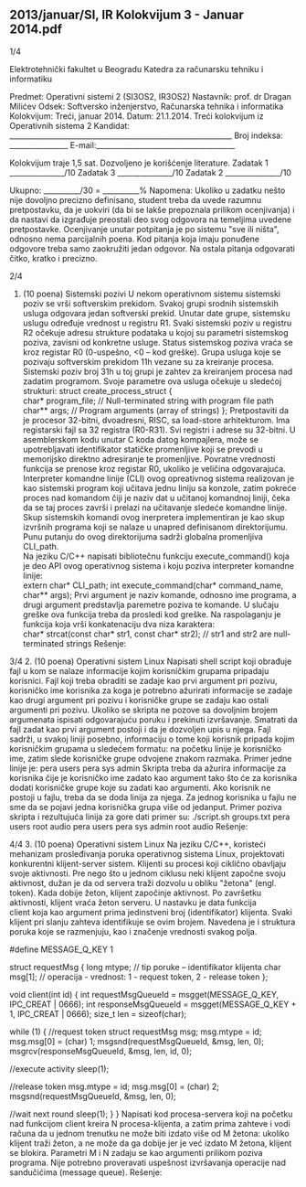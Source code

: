 2013/januar/SI, IR Kolokvijum 3 - Januar 2014.pdf
--------------------------------------------------------------------------------


1/4 
 
Elektrotehnički fakultet u Beogradu 
Katedra za računarsku tehniku i informatiku 
 
Predmet: Operativni sistemi 2 (SI3OS2, IR3OS2) 
Nastavnik: prof. dr Dragan Milićev 
Odsek: Softversko inženjerstvo, Računarska tehnika i informatika 
Kolokvijum: Treći, januar 2014. 
Datum: 21.1.2014. 
Treći kolokvijum iz Operativnih sistema 2 
Kandidat: _____________________________________________________________ 
Broj indeksa: ________________  E-mail:______________________________________ 
 
Kolokvijum traje 1,5 sat. Dozvoljeno je korišćenje literature. 
Zadatak 1 _______________/10   Zadatak 3 _______________/10 
Zadatak 2 _______________/10    
 
Ukupno: __________/30 = __________% 
Napomena: Ukoliko u zadatku nešto nije dovoljno precizno definisano, student treba da 
uvede razumnu pretpostavku, da je uokviri (da bi se lakše prepoznala prilikom ocenjivanja) i 
da  nastavi  da  izgrađuje  preostali  deo  svog  odgovora  na  temeljima  uvedene  pretpostavke. 
Ocenjivanje unutar potpitanja je po sistemu "sve ili ništa", odnosno nema parcijalnih poena. 
Kod pitanja koja imaju ponuđene odgovore treba samo zaokružiti jedan  odgovor.  Na  ostala 
pitanja odgovarati čitko, kratko i precizno. 
 

2/4 
1. (10 poena) Sistemski pozivi 
U nekom operativnom sistemu sistemski poziv se vrši softverskim prekidom. Svakoj grupi 
srodnih  sistemskih  usluga  odgovara  jedan  softverski  prekid.  Unutar  date  grupe,  sistemsku 
uslugu određuje vrednost u registru R1.  Svaki  sistemski  poziv  u  registru R2 očekuje adresu 
strukture  podataka  u  kojoj  su  parametri  sistemskog  poziva,  zavisni  od  konkretne  usluge. 
Status sistemskog poziva vraća se kroz registar R0 (0-uspešno, <0 – kod greške). 
Grupa  usluga  koje  se  pozivaju  softverskim  prekidom  11h  vezane  su  za  kreiranje  procesa. 
Sistemski poziv broj 31h u toj grupi je zahtev za kreiranjem procesa nad zadatim programom. 
Svoje parametre ova usluga očekuje u sledećoj strukturi: 
struct create_process_struct {  
  char* program_file;    // Null-terminated string with program file path 
  char** args;           // Program arguments (array of strings) 
}; 
Pretpostaviti da  je procesor  32-bitni,  dvoadresni,  RISC,  sa load-store arhitekturom.  Ima 
registarski fajl sa 32 registra (R0-R31). Svi registri i adrese su 32-bitni. U asemblerskom kodu 
unutar C koda datog kompajlera, može se upotrebljavati identifikator statičke promenljive koji 
se  prevodi  u  memorijsko  direktno  adresiranje  te  promenljive.  Povratne  vrednosti  funkcija  se 
prenose kroz registar R0, ukoliko je veličina odgovarajuća. 
Interpreter  komandne  linije  (CLI)  ovog  opreativnog  sistema  realizovan  je  kao  sistemski 
program koji učitava jednu liniju sa konzole, zatim pokreće proces nad komandom čiji je 
naziv dat u učitanoj komandnoj liniji, čeka da se taj proces završi i prelazi na učitavanje 
sledeće komandne linije. Skup sistemskih komandi ovog inerpretera implementiran je kao 
skup izvršnih programa koji se nalaze u unapred definisanom direktorijumu. Punu putanju do 
ovog direktorijuma sadrži globalna promenljiva CLI_path.  
Na jeziku C/C++ napisati bibliotečnu funkciju execute_command() koja  je  deo  API  ovog 
operativnog sistema i koju poziva interpreter komandne linije:  
extern char* CLI_path; 
int execute_command(char* command_name, char** args); 
Prvi  argument  je  naziv  komande,  odnosno  ime  programa,  a  drugi  argument  predstavlja 
paremetre poziva te komande. U slučaju greške ova funkcija treba da prosledi kod greške. Na 
raspolaganju je funkcija koja vrši konkatenaciju dva niza karaktera:  
char* strcat(const char* str1, const char* str2); // str1 and str2 are 
null-terminated strings 
Rešenje: 
 
 
 
 

3/4 
2. (10 poena) Operativni sistem Linux 
Napisati shell  script koji  obrađuje  fajl  u  kom  se  nalaze  informacije  kojim  korisničkim 
grupama  pripadaju  korisnici.  Fajl  koji  treba  obraditi  se  zadaje  kao  prvi  argument  pri  pozivu, 
korisničko  ime  korisnika  za  koga  je  potrebno  ažurirati  informacije  se  zadaje  kao  drugi 
argument pri pozivu i korisničke grupe se zadaju kao ostali argumenti pri pozivu. Ukoliko se 
skripta ne pozove sa dovoljnim brojem argumenata ispisati odgovarajuću poruku i prekinuti 
izvršavanje. Smatrati da fajl zadat kao prvi argument postoji i da je dozvoljen upis  u  njega. 
Fajl  sadrži,  u  svakoj  liniji  posebno,  informaciju  o  tome  koji  korisnik  pripada  kojim 
korisničkim grupama u sledećem formatu: na početku linije je korisničko ime, zatim slede 
korisničke grupe odvojene znakom razmaka. Primer jedne linije je: 
pera users pera sys admin 
Skripta treba da ažurira informacije za korisnika čije je korisničko ime zadato kao argument 
tako što će za korisnika dodati korisničke grupe koje su zadati kao argumenti. Ako korisnik ne 
postoji u fajlu, treba da se doda linija za njega. Za jednog korisnika u fajlu ne sme da se pojavi 
jedna korisnička grupa više od jedanput. Primer poziva skripta i rezultujuća linija za gore dati 
primer su: 
./script.sh groups.txt pera users root audio 
pera users pera sys admin root audio 
Rešenje: 
 

4/4 
3. (10 poena) Operativni sistem Linux 
Na  jeziku  C/C++,  koristeći  mehanizam  prosleđivanja  poruka  operativnog  sistema  Linux, 
projektovati konkurentni klijent-server sistem. Klijenti su procesi koji ciklično obavljaju svoje 
aktivnosti. Pre nego što u jednom ciklusu neki klijent započne svoju aktivnost, dužan je da od 
servera traži dozvolu u obliku "žetona" (engl. token). Kada dobije žeton, klijent započinje 
aktivnost. Po završetku aktivnosti, klijent vraća žeton serveru. U nastavku je data funkcija  
client koja  kao  argument  prima  jedinstveni  broj  (identifikator)  klijenta.  Svaki  klijent  pri 
slanju   zahteva   identifikuje   se   ovim   brojem.   Navedena   je   i   struktura   poruka   koje   se 
razmenjuju, kao i značenje vrednosti svakog polja. 
 
#define MESSAGE_Q_KEY 1 
 
struct requestMsg { 
 long mtype;  // tip poruke – identifikator klijenta 
 char msg[1]; // operacija - vrednost: 1 - request token, 2 - release token 
}; 
 
void client(int id) { 
 int requestMsgQueueId = msgget(MESSAGE_Q_KEY, IPC_CREAT | 0666); 
 int responseMsgQueueId = msgget(MESSAGE_Q_KEY + 1, IPC_CREAT | 0666); 
 size_t len = sizeof(char); 
 
 while (1) { 
  //request token 
  struct requestMsg msg; 
  msg.mtype = id; 
  msg.msg[0] = (char) 1; 
  msgsnd(requestMsgQueueId, &msg, len, 0); 
  msgrcv(responseMsgQueueId, &msg, len, id, 0); 
 
  //execute activity 
  sleep(1); 
 
  //release token 
  msg.mtype = id; 
  msg.msg[0] = (char) 2; 
  msgsnd(requestMsgQueueId, &msg, len, 0); 
 
  //wait next round 
  sleep(1); 
 } 
} 
Napisati kod procesa-servera koji na početku nad funkcijom client kreira N procesa-klijenta, 
a zatim prima zahteve i vodi računa da u jednom trenutku ne može biti izdato više od M 
žetona: ukoliko klijent traži žeton, a ne može da ga dobije jer je već izdato M žetona, klijent se 
blokira.  Parametri M i N zadaju  se  kao  argumenti  prilikom  poziva  programa.  Nije  potrebno 
proveravati uspešnost izvršavanja operacije nad sandučićima (message queue). 
Rešenje: 